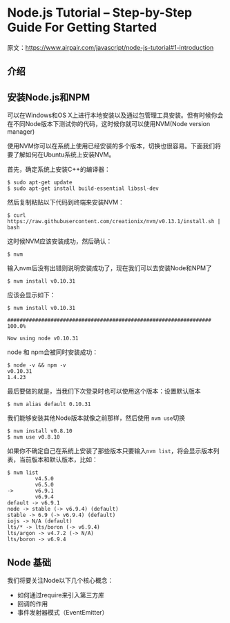 # Node.js Tutorial – Step-by-Step Guide For Getting Started
原文：https://www.airpair.com/javascript/node-js-tutorial#1-introduction
## 介绍

## 安装Node.js和NPM

可以在Windows和OS X上进行本地安装以及通过包管理工具安装。但有时候你会在不同Node版本下测试你的代码，这时候你就可以使用NVM(Node version manager)

使用NVM你可以在系统上使用已经安装的多个版本，切换也很容易。下面我们将要了解如何在Ubuntu系统上安装NVM。

首先，确定系统上安装C++的编译器：

```
$ sudo apt-get update
$ sudo apt-get install build-essential libssl-dev
```
然后复制粘贴以下代码到终端来安装NVM：

```
$ curl https://raw.githubusercontent.com/creationix/nvm/v0.13.1/install.sh | bash
```
这时候NVM应该安装成功，然后确认：

```
$ nvm
```
输入nvm后没有出错则说明安装成功了，现在我们可以去安装Node和NPM了

```
$ nvm install v0.10.31
```
应该会显示如下：
```
$ nvm install v0.10.31

################################################################## 100.0%

Now using node v0.10.31
```
node 和 npm会被同时安装成功：
```
$ node -v && npm -v
v0.10.31
1.4.23
```
最后要做的就是，当我们下次登录时也可以使用这个版本：设置默认版本

```
$ nvm alias default 0.10.31
```
我们能够安装其他Node版本就像之前那样，然后使用 ```nvm use```切换
```
$ nvm install v0.8.10
$ nvm use v0.8.10
```
如果你不确定自己在系统上安装了那些版本只要输入```nvm list```，将会显示版本列表，当前版本和默认版本，比如：
```
$ nvm list
         v4.5.0
         v6.5.0
->       v6.9.1
         v6.9.4
default -> v6.9.1
node -> stable (-> v6.9.4) (default)
stable -> 6.9 (-> v6.9.4) (default)
iojs -> N/A (default)
lts/* -> lts/boron (-> v6.9.4)
lts/argon -> v4.7.2 (-> N/A)
lts/boron -> v6.9.4

```

## Node 基础

我们将要关注Node以下几个核心概念：
- 如何通过require来引入第三方库
- 回调的作用
- 事件发射器模式（EventEmitter）